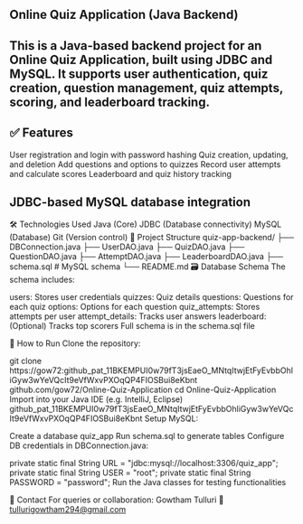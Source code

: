 Online Quiz Application (Java Backend)
---
This is a Java-based backend project for an Online Quiz Application, built using JDBC and MySQL. It supports user authentication, quiz creation, question management, quiz attempts, scoring, and leaderboard tracking.
---------------------------------------------------------------------------------------------------------------------------------------------------------------------------------------------------------------

✅ Features
--
User registration and login with password hashing
Quiz creation, updating, and deletion
Add questions and options to quizzes
Record user attempts and calculate scores
Leaderboard and quiz history tracking

JDBC-based MySQL database integration
-
🛠 Technologies Used
Java (Core)
JDBC (Database connectivity)
MySQL (Database)
Git (Version control)
📁 Project Structure
quiz-app-backend/
├── DBConnection.java
├── UserDAO.java
├── QuizDAO.java
├── QuestionDAO.java
├── AttemptDAO.java
├── LeaderboardDAO.java
├── schema.sql       # MySQL schema
└── README.md
🗃️ Database Schema
The schema includes:

users: Stores user credentials
quizzes: Quiz details
questions: Questions for each quiz
options: Options for each question
quiz_attempts: Stores attempts per user
attempt_details: Tracks user answers
leaderboard: (Optional) Tracks top scorers
Full schema is in the schema.sql file

🚀 How to Run
Clone the repository:

git clone https://gow72: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 github.com/gow72/Online-Quiz-Application
cd Online-Quiz-Application
Import into your Java IDE (e.g. IntelliJ, Eclipse)
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
Setup MySQL:

Create a database quiz_app
Run schema.sql to generate tables
Configure DB credentials in DBConnection.java:

private static final String URL = "jdbc:mysql://localhost:3306/quiz_app";
private static final String USER = "root";
private static final String PASSWORD = "password";
Run the Java classes for testing functionalities

📧 Contact
For queries or collaboration: Gowtham Tulluri 📧 tullurigowtham294@gmail.com
